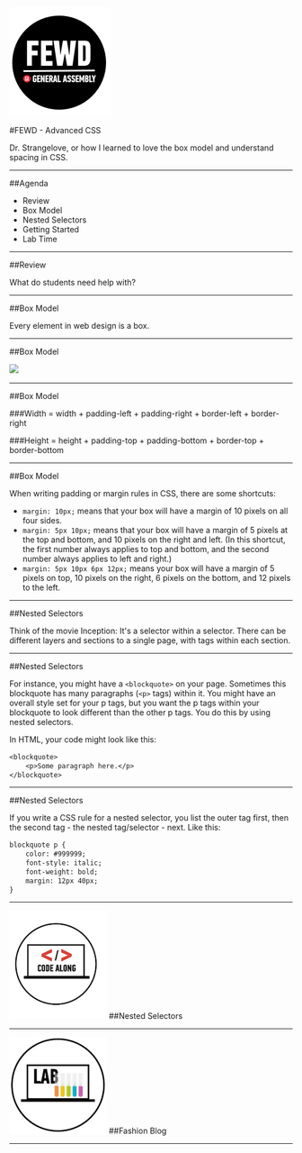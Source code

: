 ![GeneralAssemb.ly](../../img/icons/FEWD_Logo.png)

#FEWD - Advanced CSS

Dr. Strangelove, or how I learned to love the box model and understand spacing in CSS.

---


##Agenda

*	Review
*	Box Model
*	Nested Selectors
*	Getting Started
*	Lab Time

---

##Review

What do students need help with?

---


##Box Model

Every element in web design is a box. 

---


##Box Model

![](http://www.mandalatv.net/itp/drivebys/css/lib/img/box_model.gif)

---

##Box Model

###Width = width + padding-left + padding-right + border-left + border-right

###Height = height + padding-top + padding-bottom + border-top + border-bottom

---

##Box Model

When writing padding or margin rules in CSS, there are some shortcuts:

- ```margin: 10px;``` means that your box will have a margin of 10 pixels on all four sides.
- ```margin: 5px 10px;``` means that your box will have a margin of 5 pixels at the top and bottom, and 10 pixels on the right and left. (In this shortcut, the first number always applies to top and bottom, and the second number always applies to left and right.)
- ```margin: 5px 10px 6px 12px;``` means your box will have a margin of 5 pixels on top, 10 pixels on the right, 6 pixels on the bottom, and 12 pixels to the left.

---

##Nested Selectors 

Think of the movie Inception: It's a selector within a selector. There can be different layers and sections to a single page, with tags within each section.

---

##Nested Selectors

For instance, you might have a ```<blockquote>``` on your page. Sometimes this blockquote has many paragraphs (```<p>``` tags) within it. You might have an overall style set for your p tags, but you want the p tags within your blockquote to look different than the other p tags. You do this by using nested selectors.

In HTML, your code might look like this:

```
<blockquote>
    <p>Some paragraph here.</p>
</blockquote>

```

---

##Nested Selectors

If you write a CSS rule for a nested selector, you list the outer tag first, then the second tag - the nested tag/selector - next. Like this:

```
blockquote p {
    color: #999999;
    font-style: italic;
    font-weight: bold;
    margin: 12px 40px;
}
```

---


![GeneralAssemb.ly](../../img/icons/code_along.png)
##Nested Selectors

---


![GeneralAssemb.ly](../../img/icons/exercise_icon_md.png)
##Fashion Blog

---

